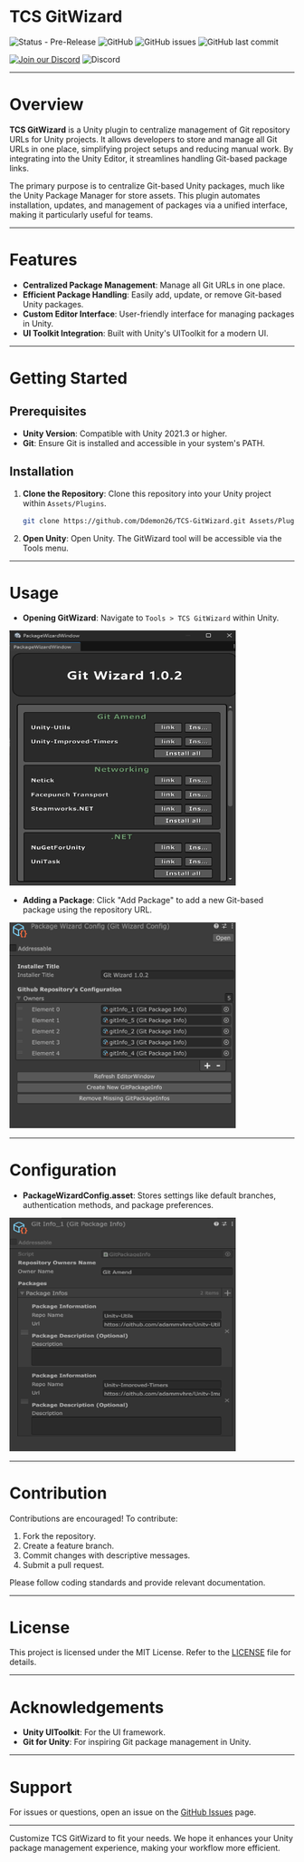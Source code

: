 # TCS GitWizard

![Status - Pre-Release](https://img.shields.io/badge/Status-Pre--Release-FFFF00) ![GitHub](https://img.shields.io/github/license/Ddemon26/TCS-GitWizard) ![GitHub issues](https://img.shields.io/github/issues/Ddemon26/TCS-GitWizard) ![GitHub last commit](https://img.shields.io/github/last-commit/Ddemon26/TCS-GitWizard)

[![Join our Discord](https://img.shields.io/badge/Discord-Join%20Us-7289DA?logo=discord&logoColor=white)](https://discord.gg/knwtcq3N2a) ![Discord](https://img.shields.io/discord/1047781241010794506)

---

# Overview

**TCS GitWizard** is a Unity plugin to centralize management of Git repository URLs for Unity projects. It allows developers to store and manage all Git URLs in one place, simplifying project setups and reducing manual work. By integrating into the Unity Editor, it streamlines handling Git-based package links.

The primary purpose is to centralize Git-based Unity packages, much like the Unity Package Manager for store assets. This plugin automates installation, updates, and management of packages via a unified interface, making it particularly useful for teams.

---

# Features

- **Centralized Package Management**: Manage all Git URLs in one place.
- **Efficient Package Handling**: Easily add, update, or remove Git-based Unity packages.
- **Custom Editor Interface**: User-friendly interface for managing packages in Unity.
- **UI Toolkit Integration**: Built with Unity's UIToolkit for a modern UI.

---

# Getting Started

## Prerequisites

- **Unity Version**: Compatible with Unity 2021.3 or higher.
- **Git**: Ensure Git is installed and accessible in your system's PATH.

## Installation

1. **Clone the Repository**: Clone this repository into your Unity project within `Assets/Plugins`.

   ```bash
   git clone https://github.com/Ddemon26/TCS-GitWizard.git Assets/Plugins/TCS-GitWizard
   ```

2. **Open Unity**: Open Unity. The GitWizard tool will be accessible via the Tools menu.

---

# Usage

- **Opening GitWizard**: Navigate to `Tools > TCS GitWizard` within Unity.

<img src="docs~/images/image2.png" alt="Add Package Interface" width="400" height="450" />


- **Adding a Package**: Click "Add Package" to add a new Git-based package using the repository URL.

<img src="docs~/images/image1.png" alt="PAdd Package Interface" width="400" />

---

# Configuration

- **PackageWizardConfig.asset**: Stores settings like default branches, authentication methods, and package preferences.

<img src="docs~/images/image3.png" alt="Update Package Interface" width="400" height="412" />

---

# Contribution

Contributions are encouraged! To contribute:

1. Fork the repository.
2. Create a feature branch.
3. Commit changes with descriptive messages.
4. Submit a pull request.

Please follow coding standards and provide relevant documentation.

---

# License

This project is licensed under the MIT License. Refer to the [LICENSE](LICENSE) file for details.

---

# Acknowledgements

- **Unity UIToolkit**: For the UI framework.
- **Git for Unity**: For inspiring Git package management in Unity.

---

# Support

For issues or questions, open an issue on the [GitHub Issues](https://github.com/Ddemon26/TCS-GitWizard/issues) page.

---

Customize TCS GitWizard to fit your needs. We hope it enhances your Unity package management experience, making your workflow more efficient.

